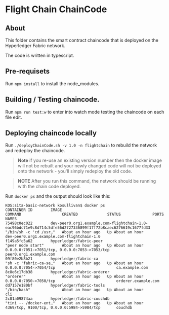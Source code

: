 # Flight Chain ChainCode

## About
This folder contains the smart contract chaincode that is deployed on the Hyperledger Fabric network.

The code is written in typescript.

## Pre-requisets

Run `npm install` to install the node_modules.

## Building / Testing chaincode.

Run `npm run test:w` to enter into watch mode testing the chaincode on each file edit.


## Deploying chaincode locally

Run `./deployChainCode.sh -v 1.0 -n flightchain` to rebuild the network and redeploy the chaincode.

> **Note** if you re-use an existing version number then the docker image will not be rebuilt and your newly changed
code will not be deployed onto the network - you'll simply redeploy the old code. 


> **NOTE** After you run this command, the network should be running with the chain code deployed.

Run `docker ps` and the output should look like this:

```
KOS:sita-basic-network kosullivan$ docker ps
CONTAINER ID        IMAGE                                                                                                         COMMAND                  CREATED             STATUS              PORTS                                            NAMES
75498c0ec022        dev-peer0.org1.example.com-flightchain-1.0-eac96bdc71e9c8d714c5dfe56d2727336899f17f72b8caec6276619c1677fd33   "/bin/sh -c 'cd /usr…"   About an hour ago   Up About an hour                                                     dev-peer0.org1.example.com-flightchain-1.0
f149a5fc5a62        hyperledger/fabric-peer                                                                                       "peer node start"        About an hour ago   Up About an hour    0.0.0.0:7051->7051/tcp, 0.0.0.0:7053->7053/tcp   peer0.org1.example.com
09f80e2b8b21        hyperledger/fabric-ca                                                                                         "sh -c 'fabric-ca-se…"   About an hour ago   Up About an hour    0.0.0.0:7054->7054/tcp                           ca.example.com
8c8e6c17db38        hyperledger/fabric-orderer                                                                                    "orderer"                About an hour ago   Up About an hour    0.0.0.0:7050->7050/tcp                           orderer.example.com
dd7157e180bf        hyperledger/fabric-tools                                                                                      "/bin/bash"              About an hour ago   Up About an hour                                                     cli
2c81a09874aa        hyperledger/fabric-couchdb                                                                                    "tini -- /docker-ent…"   About an hour ago   Up About an hour    4369/tcp, 9100/tcp, 0.0.0.0:5984->5984/tcp       couchdb
```
